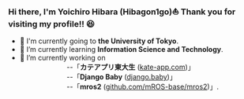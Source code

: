### Hi there, I'm Yoichiro Hibara (Hibagon1go)⛵️ Thank you for visiting my profile!! 😆

- 🏫 I'm currently going to __the University of Tokyo__.
- 🌱 I’m currently learning __Information Science and Technology__. 
- 🔭 I’m currently working on   
&nbsp;&nbsp;&nbsp;&nbsp;&nbsp;&nbsp;&nbsp;&nbsp;&nbsp;&nbsp;&nbsp;&nbsp;&nbsp;&nbsp;&nbsp;&nbsp;&nbsp;&nbsp;&nbsp;&nbsp;&nbsp;&nbsp;&nbsp;
--「__カテアプリ東大生__ ([kate-app.com](https://kate-app.com))」  
&nbsp;&nbsp;&nbsp;&nbsp;&nbsp;&nbsp;&nbsp;&nbsp;&nbsp;&nbsp;&nbsp;&nbsp;&nbsp;&nbsp;&nbsp;&nbsp;&nbsp;&nbsp;&nbsp;&nbsp;&nbsp;&nbsp;&nbsp;
--「__Django Baby__ ([django.baby](https://django.baby))」  
&nbsp;&nbsp;&nbsp;&nbsp;&nbsp;&nbsp;&nbsp;&nbsp;&nbsp;&nbsp;&nbsp;&nbsp;&nbsp;&nbsp;&nbsp;&nbsp;&nbsp;&nbsp;&nbsp;&nbsp;&nbsp;&nbsp;&nbsp;
--「__mros2__ ([github.com/mROS-base/mros2](https://github.com/mROS-base/mros2))」.
